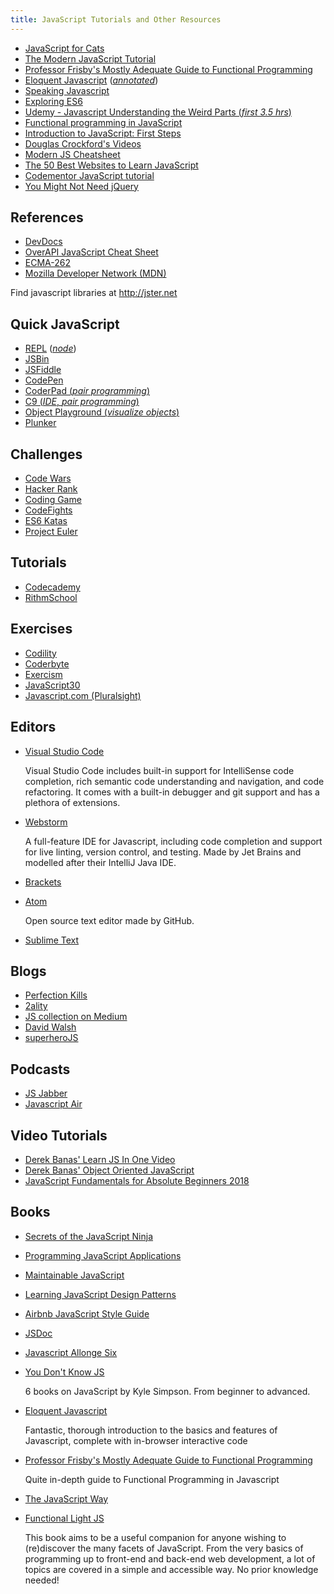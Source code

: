 ```yaml
---
title: JavaScript Tutorials and Other Resources
---
```

*   <a href='http://jsforcats.com/' target='_blank' rel='nofollow'>JavaScript for Cats</a>
*   <a href='https://javascript.info/' target='_blank' rel='nofollow'>The Modern JavaScript Tutorial</a>
*   <a href='https://github.com/DrBoolean/mostly-adequate-guide' target='_blank' rel='nofollow'>Professor Frisby's Mostly Adequate Guide to Functional Programming</a>
*   <a href='http://www.eloquentjavascript.net' target='_blank' rel='nofollow'>Eloquent Javascript</a> (<a href='https://watchandcode.com/courses/eloquent-javascript-the-annotated-version' target='_blank' rel='nofollow'>_annotated_</a>)
*   <a href='http://speakingjs.com/es5/' target='_blank' rel='nofollow'>Speaking Javascript</a>
*   <a href='http://exploringjs.com/es6/' target='_blank' rel='nofollow'>Exploring ES6</a>
*   <a href='https://www.youtube.com/watch?v=Bv_5Zv5c-Ts' target='_blank' rel='nofollow'>Udemy - Javascript Understanding the Weird Parts (_first 3.5 hrs_)</a>
*   <a href="https://www.youtube.com/playlist?list=PL0zVEGEvSaeEd9hlmCXrk5yUyqUag-n84">Functional programming in JavaScript</a>
*   <a href='https://www.educative.io/collection/5679346740101120/5720605454237696?authorName=Arnav%20Aggarwal' target='_blank' rel='nofollow'>Introduction to JavaScript: First Steps</a>
*   <a href='https://www.youtube.com/watch?v=v2ifWcnQs6M&index=1&list=PL62E185BB8577B63D' target='_blank' rel='nofollow'>Douglas Crockford's Videos</a>
*   <a href='https://mbeaudru.github.io/modern-js-cheatsheet/' target='_blank' rel='nofollow'>Modern JS Cheatsheet</a>
*   <a href='http://www.codeconquest.com/blog/top-50-websites-to-learn-javascript/' target='_blank' rel='nofollow'>The 50 Best Websites to Learn JavaScript</a>
*   <a href='https://www.codementor.io/community/topic/javascript' target='_blank' rel='nofollow'>Codementor JavaScript tutorial</a> 
*   <a href='http://youmightnotneedjquery.com/' target='_blank' rel='nofollow'>You Might Not Need jQuery</a>

## References

*   <a href='http://devdocs.io' target='_blank' rel='nofollow'>DevDocs</a>
*   <a href='http://overapi.com/javascript' target='_blank' rel='nofollow'>OverAPI JavaScript Cheat Sheet</a>
*   <a href='http://www.ecma-international.org/publications/standards/Ecma-262.htm' target='_blank' rel='nofollow'>ECMA-262</a>
*   <a href='https://developer.mozilla.org/en-US/docs/Web/JavaScript' target='_blank' rel='nofollow'>Mozilla Developer Network (MDN)</a>

Find javascript libraries at <a href='http://jster.net' target='_blank' rel='nofollow'>http://jster.net</a>

## Quick JavaScript

*   <a href='https://repl.it/languages/Javascript' target='_blank' rel='nofollow'>REPL</a> (<a href='https://repl.it/languages/iojs/' target='_blank' rel='nofollow'>_node_</a>)
*   <a href='http://jsbin.com' target='_blank' rel='nofollow'>JSBin</a>
*   <a href='https://jsfiddle.net' target='_blank' rel='nofollow'>JSFiddle</a>
*   <a href='http://codepen.io' target='_blank' rel='nofollow'>CodePen</a>
*   <a href='http://coderpad.io' target='_blank' rel='nofollow'>CoderPad (_pair programming_)</a>
*   <a href='http://c9.io' target='_blank' rel='nofollow'>C9 (_IDE_, _pair programming_)</a>
*   <a href='http://www.objectplayground.com/' target='_blank' rel='nofollow'>Object Playground (_visualize objects_)</a>
*   <a href='http://plnkr.co' target='_blank' rel='nofollow'>Plunker</a>

## Challenges

*   <a href='http://codewars.com' target='_blank' rel='nofollow'>Code Wars</a>
*   <a href='https://hackerrank.com' target='_blank' rel='nofollow'>Hacker Rank</a>
*   <a href='http://codingame.com' target='_blank' rel='nofollow'>Coding Game</a>
*   <a href='https://codefights.com/home' target='_blank' rel='nofollow'>CodeFights</a>
*   <a href='http://es6katas.org'  target='_blank' rel='nofollow'>ES6 Katas</a>
*   <a href='https://projecteuler.net/archives'  target='_blank' rel='nofollow'>Project Euler</a>

## Tutorials

*   <a href='https://www.codecademy.com' target='_blank' rel='nofollow'>Codecademy</a>
*   <a href='https://www.rithmschool.com' target='_blank' rel='nofollow'>RithmSchool</a> 

## Exercises

*   <a href='https://codility.com/programmers/lessons/' target='_blank' rel='nofollow'>Codility</a>
*   <a href='http://coderbyte.com' target='_blank' rel='nofollow'>Coderbyte</a>
*   <a href='http://exercism.io' target='_blank' rel='nofollow'>Exercism</a>
*   <a href='https://javascript30.com/' target='_blank' rel='nofollow'>JavaScript30</a>
*   <a href='https://www.javascript.com/' target='_blank' rel='nofollow'>Javascript.com (Pluralsight)</a>

## Editors

*   <a href='https://code.visualstudio.com/' target='_blank' rel='nofollow'>Visual Studio Code</a>

    Visual Studio Code includes built-in support for IntelliSense code completion, rich semantic code understanding and navigation, and code refactoring. It comes with a built-in debugger and git support and has a plethora of extensions.
    
*   <a href='https://www.jetbrains.com/webstorm/' target='_blank' rel='nofollow'>Webstorm</a>

    A full-feature IDE for Javascript, including code completion and support for live linting, version control, and testing. Made by Jet Brains and modelled after their IntelliJ Java IDE.
*   <a href='http://brackets.io' target='_blank' rel='nofollow'>Brackets</a>
*   <a href='http://atom.io' target='_blank' rel='nofollow'>Atom</a>

    Open source text editor made by GitHub.
    
*   <a href='https://www.sublimetext.com/' target='_blank' rel='nofollow'>Sublime Text</a>

## Blogs

*   <a href='http://perfectionkills.com' target='_blank' rel='nofollow'>Perfection Kills</a>
*   <a href='http://www.2ality.com/' target='_blank' rel='nofollow'>2ality</a>
*   <a href='https://medium.com/the-javascript-collection' target='_blank' rel='nofollow'>JS collection on Medium</a>
*   <a href='https://davidwalsh.name/' target='_blank' rel='nofollow'>David Walsh</a>
*   <a href='http://superherojs.com/' target='_blank' rel='nofollow'>superheroJS</a>



## Podcasts
*   <a href='https://devchat.tv/js-jabber' target='_blank' rel='nofollow'>JS Jabber</a>
*   <a href='https://javascriptair.com/' target='_blank' rel='nofollow'>Javascript Air</a>


## Video Tutorials

*   <a href='https://www.youtube.com/watch?v=fju9ii8YsGs' target='_blank' rel='nofollow'>Derek Banas' Learn JS In One Video </a>
*   <a href='https://www.youtube.com/watch?v=O8wwnhdkPE4'>Derek Banas' Object Oriented JavaScript</a>
*   <a href='https://www.youtube.com/watch?v=YMvzfQSI6pQ'>JavaScript Fundamentals for Absolute Beginners 2018</a>

## Books

*   <a href='https://www.manning.com/books/secrets-of-the-javascript-ninja' target='_blank' rel='nofollow'>Secrets of the JavaScript Ninja</a>
*   <a href='http://pjabook.com/' target='_blank' rel='nofollow'>Programming JavaScript Applications</a>
*   <a href='http://shop.oreilly.com/product/0636920025245.do' target='_blank' rel='nofollow'>Maintainable JavaScript</a>
*   <a href='http://addyosmani.com/resources/essentialjsdesignpatterns/book/' target='_blank' rel='nofollow'>Learning JavaScript Design Patterns</a>
*   <a href='https://github.com/airbnb/javascript' target='_blank' rel='nofollow'>Airbnb JavaScript Style Guide</a>
*   <a href='http://usejsdoc.org/' target='_blank' rel='nofollow'>JSDoc</a>
*   <a href='https://leanpub.com/javascriptallongesix/read' target='_blank' rel='nofollow'>Javascript Allonge Six</a>
*   <a href='https://github.com/getify/You-Dont-Know-JS' target='_blank' rel='nofollow'>You Don't Know JS</a>
    
    6 books on JavaScript by Kyle Simpson. From beginner to advanced. 
    
*   <a href='http://www.eloquentjavascript.net' target='_blank' rel='nofollow'>Eloquent Javascript</a>  

    Fantastic, thorough introduction to the basics and features of Javascript, complete with in-browser interactive code
    

*   <a href='https://github.com/DrBoolean/mostly-adequate-guide' target='_blank' rel='nofollow'>Professor Frisby's Mostly Adequate Guide to Functional Programming</a>  

    Quite in-depth guide to Functional Programming in Javascript
    
*   <a href='https://github.com/bpesquet/thejsway' target='_blank' rel='nofollow'>The JavaScript Way</a>

*   <a href='https://github.com/getify/Functional-Light-JS' target='blank' rel='nofollow'>Functional Light JS</a>

    This book aims to be a useful companion for anyone wishing to (re)discover the many facets of JavaScript. From the very basics of programming up to front-end and back-end web development, a lot of topics are covered in a simple and accessible way. No prior knowledge needed!
